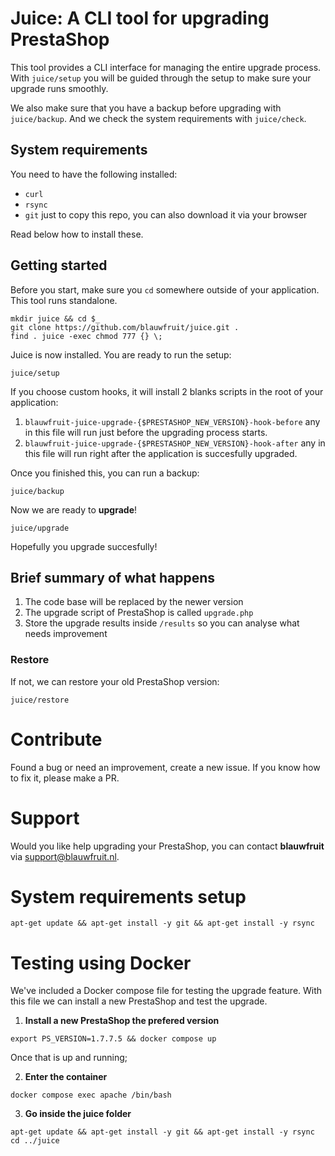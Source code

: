 # Juice: A CLI tool for upgrading PrestaShop

This tool provides a CLI interface for managing the entire upgrade process. With `juice/setup` you will be guided through the setup to make sure your upgrade runs smoothly.

We also make sure that you have a backup before upgrading with `juice/backup`. And we check the system requirements with `juice/check`.

## System requirements

You need to have the following installed:

- `curl`
- `rsync`
- `git` just to copy this repo, you can also download it via your browser

Read below how to install these.

## Getting started

Before you start, make sure you `cd` somewhere outside of your application. This tool runs standalone.

```
mkdir juice && cd $_
git clone https://github.com/blauwfruit/juice.git .
find . juice -exec chmod 777 {} \;
```

Juice is now installed. You are ready to run the setup:

```
juice/setup
```

If you choose custom hooks, it will install 2 blanks scripts in the root of your application:

1. `blauwfruit-juice-upgrade-{$PRESTASHOP_NEW_VERSION}-hook-before` any in this file will run just before the upgrading process starts.
2. `blauwfruit-juice-upgrade-{$PRESTASHOP_NEW_VERSION}-hook-after` any in this file will run right after the application is succesfully upgraded.

Once you finished this, you can run a backup:

```
juice/backup
```

Now we are ready to **upgrade**!

```
juice/upgrade
```

Hopefully you upgrade succesfully!

## Brief summary of what happens

1. The code base will be replaced by the newer version 
2. The upgrade script of PrestaShop is called `upgrade.php`
3. Store the upgrade results inside `/results` so you can analyse what needs improvement

### Restore

If not, we can restore your old PrestaShop version:

```
juice/restore
```

# Contribute

Found a bug or need an improvement, create a new issue. If you know how to fix it, please make a PR.

# Support

Would you like help upgrading your PrestaShop, you can contact **blauwfruit** via support@blauwfruit.nl.

# System requirements setup

```
apt-get update && apt-get install -y git && apt-get install -y rsync
```

# Testing using Docker

We've included a Docker compose file for testing the upgrade feature. With this file we can install a new PrestaShop and test the upgrade.


1. **Install a new PrestaShop the prefered version**

```
export PS_VERSION=1.7.7.5 && docker compose up
```

Once that is up and running;

2. **Enter the container**

```
docker compose exec apache /bin/bash
```

3. **Go inside the juice folder**

```
apt-get update && apt-get install -y git && apt-get install -y rsync
cd ../juice
```